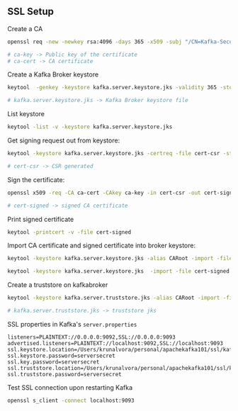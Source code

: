 ## SSL Setup

Create a CA
```bash
openssl req -new -newkey rsa:4096 -days 365 -x509 -subj "/CN=Kafka-Security-CA" -keyout ca-key -out ca-cert -nodes

# ca-key -> Public key of the certificate
# ca-cert -> CA certificate
```

Create a Kafka Broker keystore
```bash
keytool  -genkey -keystore kafka.server.keystore.jks -validity 365 -storepass $SRVPASS -keypass $SRVPASS -dname "CN=localhost" -storetype pkcs12

# kafka.server.keystore.jks -> Kafka Broker keystore file
```

List keystore
```bash
keytool -list -v -keystore kafka.server.keystore.jks
```

Get signing request out from keystore:
```bash
keytool -keystore kafka.server.keystore.jks -certreq -file cert-csr -storepass $SRVPASS -keypass $SRVPASS

# cert-csr -> CSR generated
```

Sign the certificate:
```bash
openssl x509 -req -CA ca-cert -CAkey ca-key -in cert-csr -out cert-signed -days 365 -CAcreateserial -passin pass:$SRVPASS

# cert-signed -> signed CA certificate
```

Print signed certificate
```bash
keytool -printcert -v -file cert-signed
```

Import CA certificate and signed certificate into broker keystore:
```bash
keytool -keystore kafka.server.keystore.jks -alias CARoot -import -file ca-cert -storepass $SRVPASS -keypass $SRVPASS -noprompt

keytool -keystore kafka.server.keystore.jks  -import -file cert-signed -storepass $SRVPASS -keypass $SRVPASS -noprompt
```

Create a truststore on kafkabroker
```bash
keytool -keystore kafka.server.truststore.jks -alias CARoot -import -file ca-cert -storepass $SRVPASS -keypass $SRVPASS -noprompt

# kafka.server.truststore.jks -> truststore jks
```




SSL properties in Kafka's `server.properties`
```properties
listeners=PLAINTEXT://0.0.0.0:9092,SSL://0.0.0.0:9093
advertised.listeners=PLAINTEXT://localhost:9092,SSL://localhost:9093
ssl.keystore.location=/Users/krunalvora/personal/apachekafka101/ssl/kafka.server.keystore.jks
ssl.keystore.password=serversecret
ssl.key.password=serversecret
ssl.truststore.location=/Users/krunalvora/personal/apachekafka101/ssl/kafka.server.truststore.jks
ssl.truststore.password=serversecret
```


Test SSL connection upon restarting Kafka
```bash
openssl s_client -connect localhost:9093
```